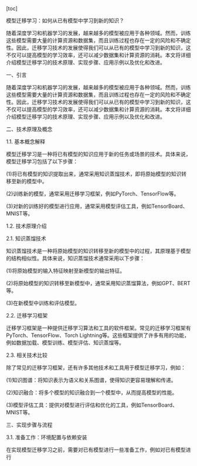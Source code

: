 
[toc]                    
                
                
模型迁移学习：如何从已有模型中学习到新的知识？

随着深度学习和机器学习的发展，越来越多的模型被应用于各种领域。然而，训练这些模型需要大量的计算资源和数据集，而且训练过程也存在一定的风险和不确定性。因此，迁移学习技术的发展使得我们可以从已有的模型中学习到新的知识，这不仅可以提高模型的学习效率，还可以减少数据集和计算资源的消耗。本文将详细介绍模型迁移学习的技术原理、实现步骤、应用示例以及优化和改进。

一、引言

随着深度学习和机器学习的发展，越来越多的模型被应用于各种领域。然而，训练这些模型需要大量的计算资源和数据集，而且训练过程也存在一定的风险和不确定性。因此，迁移学习技术的发展使得我们可以从已有的模型中学习到新的知识，这不仅可以提高模型的学习效率，还可以减少数据集和计算资源的消耗。本文将详细介绍模型迁移学习的技术原理、实现步骤、应用示例以及优化和改进。

二、技术原理及概念

1.1. 基本概念解释

模型迁移学习是一种将已有模型的知识应用于新的任务或场景的技术。具体来说，模型迁移学习包括了以下步骤：

(1)将已有模型的知识提取出来，通常采用知识蒸馏技术，即将原始模型的知识转移至新的模型中。

(2)训练新的模型，通常采用迁移学习框架，例如PyTorch、TensorFlow等。

(3)对新的训练好的模型进行应用，通常采用模型评估工具，例如TensorBoard、MNIST等。

1.2. 技术原理介绍

2.1. 知识蒸馏技术

知识蒸馏技术是一种将原始模型的知识转移至新的模型中的过程，其原理基于模型的结构相似性。具体来说，知识蒸馏技术通常采用以下步骤：

(1)将原始模型的输入特征映射至新模型的输出特征。

(2)将原始模型的知识转移至新模型中，通常采用知识蒸馏算法，例如GPT、BERT等。

(3)在新模型中训练和评估模型。

2.2. 迁移学习框架

迁移学习框架是一种提供迁移学习算法和工具的软件框架。常见的迁移学习框架有PyTorch、TensorFlow、Torch Lightning等。这些框架提供了许多有用的功能，例如数据加载、模型训练、模型评估、知识蒸馏等。

2.3. 相关技术比较

除了常见的迁移学习框架，还有许多其他技术和工具用于模型迁移学习，例如：

(1)知识图谱：将知识表示为语义和关系图谱，使得知识更容易理解和传递。

(2)知识融合：将多个模型的知识融合到一个模型中，从而提高模型的性能。

(3)模型评估工具：提供对模型进行评估和优化的工具，例如TensorBoard、MNIST等。

三、实现步骤与流程

3.1. 准备工作：环境配置与依赖安装

在实现模型迁移学习之前，需要对已有模型进行一些准备工作，例如对已有模型进行

